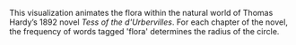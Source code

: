 This visualization animates the flora within the natural world of Thomas Hardy’s 1892 novel _Tess of the d'Urbervilles_. For each chapter of the novel, the frequency of words tagged 'flora' determines the radius of the circle. 
